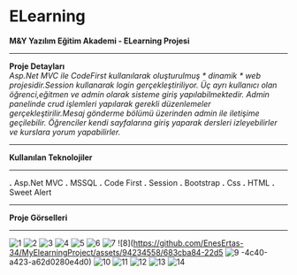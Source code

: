 # ELearning
**M&Y Yazılım Eğitim Akademi - ELearning Projesi** <hr>
**Proje Detayları** <br> 
*Asp.Net MVC ile CodeFirst kullanılarak oluşturulmuş * dinamik * web projesidir.Session kullanarak login gerçekleştiriliyor. Üç ayrı kullanıcı olan öğrenci,eğitmen ve admin olarak sisteme giriş yapılabilmektedir. Admin panelinde crud işlemleri yapılarak gerekli düzenlemeler gerçekleştirilir.Mesaj gönderme bölümü üzerinden admin ile iletişime geçilebilir. Öğrenciler kendi sayfalarına giriş yaparak dersleri izleyebilirler ve kurslara yorum yapabilirler.* <hr>

**Kullanılan Teknolojiler**<hr> 
**.** Asp.Net MVC
**.** MSSQL 
**.** Code First 
**.** Session
**.** Bootstrap
**.** Css 
**.** HTML 
**.** Sweet Alert <hr>
**Proje Görselleri**<hr> 
![1](https://github.com/EnesErtas-34/MyElearningProject/assets/94234558/2b8ff3f4-bf9a-403b-9d23-82cc88efb8f2)
![2](https://github.com/EnesErtas-34/MyElearningProject/assets/94234558/708207ce-54fc-4143-8801-5ed1509e7e53)
![3](https://github.com/EnesErtas-34/MyElearningProject/assets/94234558/6632ad10-e0b5-4a32-8b79-75f6e75ce2fc)
![4](https://github.com/EnesErtas-34/MyElearningProject/assets/94234558/ecb87480-1f70-4d2c-aced-b7aab21fed70)
![5](https://github.com/EnesErtas-34/MyElearningProject/assets/94234558/04c5348f-98ef-439c-8d4c-27c789127e23)
![6](https://github.com/EnesErtas-34/MyElearningProject/assets/94234558/f4fcb45b-2773-4bb4-a351-ef60f88dd994)
![7](https://github.com/EnesErtas-34/MyElearningProject/assets/94234558/c1e0c935-cfa0-47a6-a7b5-ee73c4a8c4a4)
![8](https://github.com/EnesErtas-34/MyElearningProject/assets/94234558/683cba84-22d5
![9](https://github.com/EnesErtas-34/MyElearningProject/assets/94234558/092856f3-2b65-4bca-ac27-75b231fe687b)
-4c40-a423-a62d0280e4d0)
![10](https://github.com/EnesErtas-34/MyElearningProject/assets/94234558/efb40f32-1013-4c9a-b52c-4e7c90a57a14)
![11](https://github.com/EnesErtas-34/MyElearningProject/assets/94234558/fd79a7b8-27e9-40ee-805b-942c9068f15e)
![12](https://github.com/EnesErtas-34/MyElearningProject/assets/94234558/a0120047-11f2-4794-9df3-2671f3837fec)
![13](https://github.com/EnesErtas-34/MyElearningProject/assets/94234558/84068ec7-59e7-48f5-8a96-01b5027d0ae5)
![14](https://github.com/EnesErtas-34/MyElearningProject/assets/94234558/5b453159-1778-4689-9e57-eb8b7f12988b)

